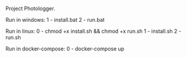 Project Photologger.

Run in windows:
1 - install.bat
2 - run.bat

Run in linux:
0 - chmod +x install.sh && chmod +x run.sh
1 - install.sh
2 - run.sh

Run in docker-compose:
0 - docker-compose up